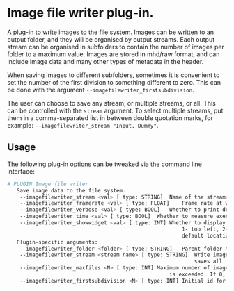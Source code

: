 # Image file writer plug-in.

A plug-in to write images to the file system. Images can be written to an output folder, and they will be organised by output streams. Each output stream can be organised in subfolders to contain the number of images per folder to a maximum value. Images are stored in mhd/raw format, and can include image data and many other types of metadata in the header.

When saving images to different subfolders, sometimes it is convenient to set the number of the first division to something different to zero. This can be done with the argument `--imagefilewriter_firstsubdivision`.

The user can choose to save any stream, or multiple streams, or all. This can be controlled with the `stream` argument. To select multiple streams, put them in a comma-separated list in between double quotation marks, for example: `--imagefilewriter_stream "Input, Dummy"`.


## Usage

The following plug-in options can be tweaked via the command line interface:

```bash
# PLUGIN Image file writer
   Save image data to the file system.
	--imagefilewriter_stream <val> [ type: STRING]	Name of the stream(s) that this plug-in takes as input. (Default: ) 
	--imagefilewriter_framerate <val> [ type: FLOAT]	Frame rate at which the plugin does the work. (Default: 20) 
	--imagefilewriter_verbose <val> [ type: BOOL]	Whether to print debug information (1) or not (0). (Default: 0) 
	--imagefilewriter_time <val> [ type: BOOL]	Whether to measure execution time (1) or not (0). (Default: 0) 
	--imagefilewriter_showwidget <val> [ type: INT]	Whether to display widget with plugin information (1-4) or not (0). Location is 
                                                		1- top left, 2- top right, 3-bottom left, 4-bottom right. (Default: visible, 
                                                		default location depends on widget.) 
   Plugin-specific arguments:
	--imagefilewriter_folder <folder> [ type: STRING]	Parent folder to save images. Will be created if does not exist. (Default: ) 
	--imagefilewriter_stream <stream name> [ type: STRING]	Write images only of a certain stream type, given as a string. If set to "-", it 
                                                       		saves all. (Default: Input) 
	--imagefilewriter_maxfiles <N> [ type: INT]	Maximum number of images in a single folder, will create another folder if this 
                                            		is exceeded. If 0, all files in same folder. (Default: 0) 
	--imagefilewriter_firstsubdivision <N> [ type: INT]	Initial id for the subdivision folder. (Default: 0) 
```